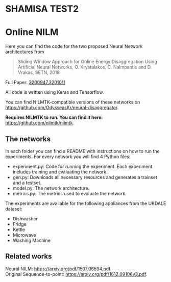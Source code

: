 # SHAMISA TEST2
# Online NILM
Here you can find the code for the two proposed Neural Network architectures from 

> Sliding Window Approach for Online Energy Disaggregation Using Artificial Neural Networks, O. Krystalakos, C. Nalmpantis and D. Vrakas, SETN, 2018

Full Paper: [3200947.3201011](https://dl.acm.org/citation.cfm?doid=3200947.3201011)

All code is written using Keras and Tensorflow.

You can find NILMTK-compatible versions of these networks on https://github.com/OdysseasKr/neural-disaggregator.

**Requires NILMTK to run. You can find it here:** https://github.com/nilmtk/nilmtk.

## The networks
In each folder you can find a README with instructions on how to run the experiments. For every network you will find 4 Python files:

- experiment.py: Code for running the experiment. Each experiment includes training and evaluating the network.
- gen.py: Downloads all necessary resources and generates a trainset and a testset.
- model.py: The network architecture.
- metrics.py: The metrics used to evaluate the network.

The experiments are available for the following appliances from the UKDALE dataset:
- Dishwasher
- Fridge
- Kettle
- Microwave
- Washing Machine

## Related works
Neural NILM: https://arxiv.org/pdf/1507.06594.pdf  
Original Sequence-to-point: https://arxiv.org/pdf/1612.09106v3.pdf.
